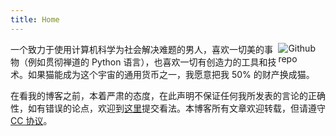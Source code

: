 ```yaml
---
title: Home
---
```


[<img src="https://avatars0.githubusercontent.com/u/4783781?s=460&v=4" style="max-width:15%;min-width:40px;float:right;" alt="Github repo" />](https://github.com/yihui/hugo-ivy)

一个致力于使用计算机科学为社会解决难题的男人，喜欢一切美的事物（例如贯彻禅道的 Python 语言），也喜欢一切有创造力的工具和技术。如果猫能成为这个宇宙的通用货币之一，我愿意把我 50% 的财产换成猫。

在看我的博客之前，本着严肃的态度，在此声明不保证任何我所发表的言论的正确性，如有错误的论点，欢迎到[这里](https://github.com/nekocode/nekocode.cn/issues)提交看法。本博客所有文章欢迎转载，但请遵守 [CC 协议](https://creativecommons.org/licenses/by-nc-sa/3.0/)。
